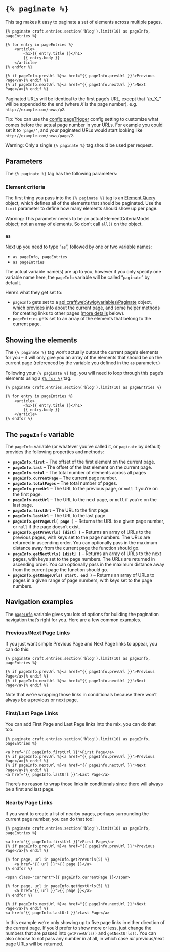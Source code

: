 # `{% paginate %}`

This tag makes it easy to paginate a set of elements across multiple pages.

```twig
{% paginate craft.entries.section('blog').limit(10) as pageInfo, pageEntries %}

{% for entry in pageEntries %}
    <article>
        <h1>{{ entry.title }}</h1>
        {{ entry.body }}
    </article>
{% endfor %}

{% if pageInfo.prevUrl %}<a href="{{ pageInfo.prevUrl }}">Previous Page</a>{% endif %}
{% if pageInfo.nextUrl %}<a href="{{ pageInfo.nextUrl }}">Next Page</a>{% endif %}
```

Paginated URLs will be identical to the first page’s URL, except that “/p_X_” will be appended to the end (where _X_ is the page number), e.g. `http://example.com/news/p2`.

Tip: You can use the <config:pageTrigger> config setting to customize what comes before the actual page number in your URLs. For example you could set it to `'page/'`, and your paginated URLs would start looking like `http://example.com/news/page/2`.

Warning: Only a single `{% paginate %}` tag should be used per request.

## Parameters

The `{% paginate %}` tag has the following parameters:

### Element criteria

The first thing you pass into the `{% paginate %}` tag is an [Element Query](../../element-queries.md) object, which defines all of the elements that should be paginated. Use the `limit` parameter to define how many elements should show up per page.

Warning: This parameter needs to be an actual ElementCriteriaModel object; not an array of elements. So don’t call `all()` on the object.

### `as`

Next up you need to type “`as`”, followed by one or two variable names:

* `as pageInfo, pageEntries`
* `as pageEntries`

The actual variable name(s) are up to you, however if you only specify one variable name here, the `pageInfo` variable will be called “`paginate`” by default.

Here’s what they get set to:

* `pageInfo` gets set to a <api:craft\web\twig\variables\Paginate> object, which provides info about the current page, and some helper methods for creating links to other pages ([more details](#the-pageInfo-variable) below).
* `pageEntries` gets set to an array of the elements that belong to the current page.


## Showing the elements

The `{% paginate %}` tag won’t actually output the current page’s elements for you – it will only give you an array of the elements that should be on the current page (referenced by the variable you defined in the `as` parameter.)

Following your `{% paginate %}` tag, you will need to loop through this page’s elements using a [`{% for %}`](http://twig.sensiolabs.org/doc/tags/for.html) tag.

```twig
{% paginate craft.entries.section('blog').limit(10) as pageEntries %}

{% for entry in pageEntries %}
    <article>
        <h1>{{ entry.title }}</h1>
        {{ entry.body }}
    </article>
{% endfor %}
```

## The `pageInfo` variable

The `pageInfo` variable (or whatever you’ve called it, or `paginate` by default) provides the following properties and methods:

* **`pageInfo.first`** – The offset of the first element on the current page.
* **`pageInfo.last`** – The offset of the last element on the current page.
* **`pageInfo.total`** – The total number of elements across all pages
* **`pageInfo.currentPage`** – The current page number.
* **`pageInfo.totalPages`** – The total number of pages.
* **`pageInfo.prevUrl`** – The URL to the previous page, or `null` if you’re on the first page.
* **`pageInfo.nextUrl`** – The URL to the next page, or `null` if you’re on the last page.
* **`pageInfo.firstUrl`** – The URL to the first page.
* **`pageInfo.lastUrl`** – The URL to the last page.
* **`pageInfo.getPageUrl( page )`** – Returns the URL to a given page number, or `null` if the page doesn’t exist.
* **`pageInfo.getPrevUrls( [dist] )`** – Returns an array of URLs to the previous pages, with keys set to the page numbers. The URLs are returned in ascending order. You can optionally pass in the maximum distance away from the current page the function should go.
* **`pageInfo.getNextUrls( [dist] )`** – Returns an array of URLs to the next pages, with keys set to the page numbers. The URLs are returned in ascending order. You can optionally pass in the maximum distance away from the current page the function should go.
* **`pageInfo.getRangeUrls( start, end )`** – Returns an array of URLs to pages in a given range of page numbers, with keys set to the page numbers.


## Navigation examples

The [`pageInfo`](#the-pageInfo-variable) variable gives you lots of options for building the pagination navigation that’s right for you. Here are a few common examples.

### Previous/Next Page Links

If you just want simple Previous Page and Next Page links to appear, you can do this:

```twig
{% paginate craft.entries.section('blog').limit(10) as pageInfo, pageEntries %}

{% if pageInfo.prevUrl %}<a href="{{ pageInfo.prevUrl }}">Previous Page</a>{% endif %}
{% if pageInfo.nextUrl %}<a href="{{ pageInfo.nextUrl }}">Next Page</a>{% endif %}
```

Note that we’re wrapping those links in conditionals because there won’t always be a previous or next page.

### First/Last Page Links

You can add First Page and Last Page links into the mix, you can do that too:

```twig
{% paginate craft.entries.section('blog').limit(10) as pageInfo, pageEntries %}

<a href="{{ pageInfo.firstUrl }}">First Page</a>
{% if pageInfo.prevUrl %}<a href="{{ pageInfo.prevUrl }}">Previous Page</a>{% endif %}
{% if pageInfo.nextUrl %}<a href="{{ pageInfo.nextUrl }}">Next Page</a>{% endif %}
<a href="{{ pageInfo.lastUrl }}">Last Page</a>
```

There’s no reason to wrap those links in conditionals since there will always be a first and last page.

### Nearby Page Links

If you want to create a list of nearby pages, perhaps surrounding the current page number, you can do that too!

```twig
{% paginate craft.entries.section('blog').limit(10) as pageInfo, pageEntries %}

<a href="{{ pageInfo.firstUrl }}">First Page</a>
{% if pageInfo.prevUrl %}<a href="{{ pageInfo.prevUrl }}">Previous Page</a>{% endif %}
    
{% for page, url in pageInfo.getPrevUrls(5) %}
    <a href="{{ url }}">{{ page }}</a>
{% endfor %}

<span class="current">{{ pageInfo.currentPage }}</span>

{% for page, url in pageInfo.getNextUrls(5) %}
    <a href="{{ url }}">{{ page }}</a>
{% endfor %}
    
{% if pageInfo.nextUrl %}<a href="{{ pageInfo.nextUrl }}">Next Page</a>{% endif %}
<a href="{{ pageInfo.lastUrl }}">Last Page</a>
```

In this example we’re only showing up to five page links in either direction of the current page. If you’d prefer to show more or less, just change the numbers that are passed into `getPrevUrls()` and `getNextUrls()`. You can also choose to not pass any number in at all, in which case *all* previous/next page URLs will be returned.
